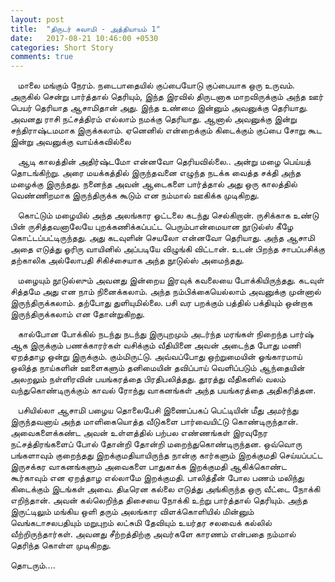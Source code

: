 ```yaml
---
layout: post
title:  "திருடர் சுவாமி - அத்தியாயம் 1"
date:   2017-08-21 10:46:00 +0530
categories: Short Story
comments: true
---
```


&nbsp;&nbsp;
மாலை மங்கும் நேரம். நடைபாதையில் குப்பையோடு குப்பையாக ஒரு உருவம். அருகில் சென்று பார்த்தால் தெரியும், இந்த இரவில் திருடனாக மாறவிருக்கும் அந்த ஊர் பெயர் தெரியாத ஆசாமிதான் அது. இந்த உண்மை இன்னும் அவனுக்கு தெரியாது. அவனது ராசி நட்சத்திரம் எல்லாம் நமக்கு தெரியாது. ஆனால் அவனுக்கு இன்று சந்திராஷ்டமமாக இருக்கலாம். ஏனெனில் என்றைக்கும் கிடைக்கும் குப்பை சோறு கூட இன்று அவனுக்கு வாய்க்கவில்லை

&nbsp;&nbsp;
ஆடி காலத்தின் அதிர்ஷ்டமோ என்னவோ தெரியவில்லை.. அன்று மழை பெய்யத் தொடங்கிற்று. அரை மயக்கத்தில் இருந்தவனை எழுந்த நடக்க வைத்த சக்தி அந்த மழைக்கு இருந்தது. நனைந்த அவன் ஆடைகளை பார்த்தால் அது ஒரு காலத்தில் வெண்ணிறமாக இருந்திருக்க கூடும் என நம்மால்  ஊகிக்க முடிகிறது.

&nbsp;&nbsp;
கொட்டும் மழையில் அந்த அலங்கார ஓட்டலை கடந்து செல்கிறான். ருசிக்காக உண்டு பின் ருசித்தவனாலேயே புறக்கணிக்கப்பட்ட பெரும்பான்மையான நூடுல்ஸ் கீழே கொட்டப்பட்டிருந்தது. அது கடவுளின் செயலோ என்னவோ தெரியாது. அந்த ஆசாமி அதை எடுத்து ஓரிரு வாயினில் அப்படியே விழுங்கி விட்டான். உடன் பிறந்த சாபப்பசிக்கு தற்காலிக அல்லோபதி சிகிச்சையாக அந்த நூடுல்ஸ் அமைந்தது.

&nbsp;&nbsp;
மழையும் நூடுல்ஸும் அவனது இன்றைய இரவுக் கவலையை போக்கியிருந்தது. கடவுள் சித்தமே அது என நாம் நினைக்கலாம். அந்த நம்பிக்கையெல்லாம் அவனுக்கு முன்னால் இருந்திருக்கலாம். தற்போது துளியுமில்லை. பசி வர பறக்கும் பத்தில் பக்தியும் ஒன்றாக இருந்திருக்கலாம் என தோன்றுகிறது.

&nbsp;&nbsp;
கால்போன போக்கில் நடந்து நடந்து இருபுறமும் அடர்ந்த மரங்கள் நிறைந்த பார்ஷ் ஆக இருக்கும் பணக்காரர்கள் வசிக்கும் வீதியினை அவன் அடைந்த போது மணி ஏறத்தாழ ஒன்று இருக்கும். கும்மிருட்டு. அவ்வப்போது ஒற்றுமையின் ஓங்காரமாய் ஒலித்த நாய்களின் ஊளைகளும் தனிமையின் தவிப்பாய் வெளிப்படும் ஆந்தையின் அலறலும் நள்ளிரவின் பயங்கரத்தை பிரதிபலித்தது. தூரத்து வீதிகளில் வலம் வந்துகொண்டிருக்கும் காவல் ரோந்து வாகனங்கள் அந்த பயங்கரத்தை அதிகரித்தன.

&nbsp;&nbsp;
பசியில்லா ஆசாமி பழைய தொலைபேசி இணைப்பகப் பெட்டியின் மீது அமர்ந்து இருந்தவனாய் அந்த மாளிகையொத்த வீடுகளை பார்வையிட்டு கொண்டிருந்தான். அவைகளைக்கண்ட அவன் உள்ளத்தில் பற்பல எண்ணங்கள்  இரவுநேர நட்சத்திரங்களைப் போல் தோன்றி தோன்றி மறைந்துகொண்டிருந்தன. ஒவ்வொரு பங்களாவும் குறைந்தது இறக்குமதியாயிருந்த நான்கு கார்களும் இறக்குமதி செய்யப்பட்ட இருசக்கர வாகனங்களும் அவைகளை பாதுகாக்க இறக்குமதி ஆகிக்கொண்ட கூர்காவும் என ஏறத்தாழ எல்லாமே இறக்குமதி. பாலித்தீன் போல பணம் மலிந்து கிடைக்கும் இடங்கள் அவை. திடீரென கல்லை எடுத்து அங்கிருந்த ஒரு வீட்டை நோக்கி எறிந்தான். அவன் கல்லெறிந்த திசையை நோக்கி உற்று பார்த்தால் தெரியும். அந்த இருட்டிலும் மங்கிய ஒளி தரும் அலங்கார விளக்கொளியில் மின்னும் வெங்கடாசலபதியும் மறுபுறம் லட்சுமி தேவியும் உயர்தர சலவைக் கல்லில் வீற்றிருந்தார்கள். அவனது சீற்றத்திற்கு அவர்களே காரணம் என்பதை நம்மால் தெரிந்த கொள்ள முடிகிறது.


தொடரும்....
